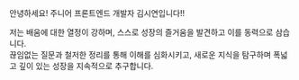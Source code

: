 안녕하세요! 주니어 프론트엔드 개발자 김시연입니다!!
<br />


저는 배움에 대한 열정이 강하며, 스스로 성장의 즐거움을 발견하고 이를 동력으로 삼습니다. <br />
끊임없는 질문과 철저한 정리를 통해 이해를 심화시키고, 새로운 지식을 탐구하며 폭넓고 깊이 있는 성장을 지속적으로 추구합니다.

